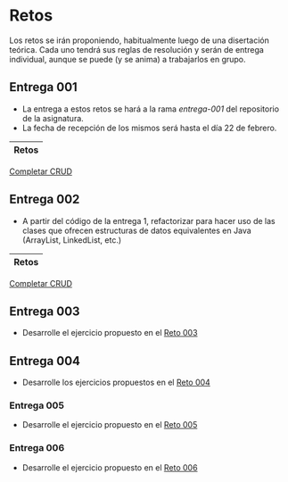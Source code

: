 # Retos

Los retos se irán proponiendo, habitualmente luego de una disertación teórica. Cada uno tendrá sus reglas de resolución y serán de entrega individual, aunque se puede (y se anima) a trabajarlos en grupo.

## Entrega 001

- La entrega a estos retos se hará a la rama *entrega-001* del repositorio de la asignatura.
- La fecha de recepción de los mismos será hasta el día 22 de febrero.

|Retos|
|-|
[Completar CRUD](/evaluaciones/retos/reto001.md)

## Entrega 002

- A partir del código de la entrega 1, refactorizar para hacer uso de las clases que ofrecen estructuras de datos equivalentes en Java (ArrayList, LinkedList, etc.)

|Retos|
|-|
[Completar CRUD](/evaluaciones/retos/reto002.md)

## Entrega 003

- Desarrolle el ejercicio propuesto en el [Reto 003](/evaluaciones/retos/reto003.md)

## Entrega 004

- Desarrolle los ejercicios propuestos en el [Reto 004](reto004.md)

### Entrega 005

- Desarrolle el ejercicio propuesto en el [Reto 005](reto005.md)

### Entrega 006

- Desarrolle el ejercicio propuesto en el [Reto 006](reto006.md)